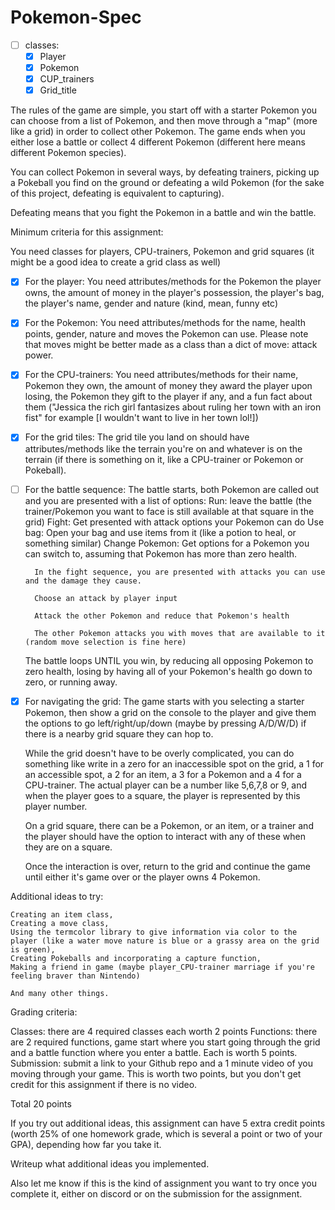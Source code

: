 # Pokemon-Spec
- [ ] classes:
    - [x] Player
    - [x] Pokemon
    - [x] CUP_trainers
    - [X] Grid_title

The rules of the game are simple, you start off with a starter Pokemon you can choose from a list of Pokemon, and then move through a "map" (more like a grid) in order to collect other Pokemon. The game ends when you either lose a battle or collect 4 different Pokemon (different here means different Pokemon species).

You can collect Pokemon in several ways, by defeating trainers, picking up a Pokeball you find on the ground or defeating a wild Pokemon (for the sake of this project, defeating is equivalent to capturing).

Defeating means that you fight the Pokemon in a battle and win the battle.

Minimum criteria for this assignment:

You need classes for players, CPU-trainers, Pokemon and grid squares (it might be a good idea to create a grid class as well)

- [x] For the player:
    You need attributes/methods for the Pokemon the player owns, the amount of money in the player's possession, the player's bag, the player's name, gender and nature (kind, mean, funny etc)

- [x] For the Pokemon:
    You need attributes/methods for the name, health points, gender, nature and moves the Pokemon can use. Please note that moves might be better made as a class than a dict of move: attack power.

- [x] For the CPU-trainers:
    You need attributes/methods for their name, Pokemon they own, the amount of money they award the player upon losing, the Pokemon they gift to the player if any, and a fun fact about them ("Jessica the rich girl fantasizes about ruling her town with an iron fist" for example [I wouldn't want to live in her town lol!])

- [x] For the grid tiles:
    The grid tile you land on should have attributes/methods like the terrain you're on and whatever is on the terrain (if there is something on it, like a CPU-trainer or Pokemon or Pokeball).

- [ ] For the battle sequence:
    The battle starts, both Pokemon are called out and you are presented with a list of options:
        Run: leave the battle (the trainer/Pokemon you want to face is still available at that square in the grid)
        Fight: Get presented with attack options your Pokemon can do
        Use bag: Open your bag and use items from it (like a potion to heal, or something similar)
        Change Pokemon: Get options for a Pokemon you can switch to, assuming that Pokemon has more than zero health.

        In the fight sequence, you are presented with attacks you can use and the damage they cause.

        Choose an attack by player input

        Attack the other Pokemon and reduce that Pokemon's health

        The other Pokemon attacks you with moves that are available to it (random move selection is fine here)

    The battle loops UNTIL you win, by reducing all opposing Pokemon to zero health, losing by having all of your Pokemon's health go down to zero, or running away.

- [x] For navigating the grid:
    The game starts with you selecting a starter Pokemon, then show a grid on the console to the player and give them the options to go left/right/up/down (maybe by pressing A/D/W/D) if there is a nearby grid square they can hop to.

    While the grid doesn't have to be overly complicated, you can do something like write in a zero for an inaccessible spot on the grid, a 1 for an accessible spot, a 2 for an item, a 3 for a Pokemon and a 4 for a CPU-trainer. The actual player can be a number like 5,6,7,8 or 9, and when the player goes to a square, the player is represented by this player number.

    On a grid square, there can be a Pokemon, or an item, or a trainer and the player should have the option to interact with any of these when they are on a square.

    Once the interaction is over, return to the grid and continue the game until either it's game over or the player owns 4 Pokemon.


Additional ideas to try:

    Creating an item class,
    Creating a move class,
    Using the termcolor library to give information via color to the player (like a water move nature is blue or a grassy area on the grid is green),
    Creating Pokeballs and incorporating a capture function,
    Making a friend in game (maybe player_CPU-trainer marriage if you're feeling braver than Nintendo)

    And many other things.


Grading criteria:

Classes: there are 4 required classes each worth 2 points
Functions: there are 2 required functions, game start where you start going through the grid and a battle function where you enter a battle. Each is worth 5 points.
Submission: submit a link to your Github repo and a 1 minute video of you moving through your game. This is worth two points, but you don't get credit for this assignment if there is no video.

Total 20 points

If you try out additional ideas, this assignment can have 5 extra credit points (worth 25% of one homework grade, which is several a point or two of your GPA), depending how far you take it.

Writeup what additional ideas you implemented.

Also let me know if this is the kind of assignment you want to try once you complete it, either on discord or on the submission for the assignment.

